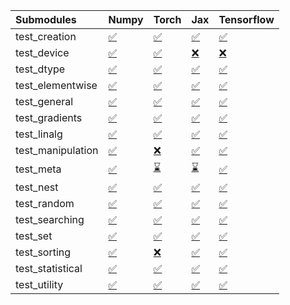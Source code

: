 | Submodules        | Numpy                                                                                                                           | Torch                                                                                                                           | Jax                                                                                                                             | Tensorflow                                                                                                                      |
|:------------------|:--------------------------------------------------------------------------------------------------------------------------------|:--------------------------------------------------------------------------------------------------------------------------------|:--------------------------------------------------------------------------------------------------------------------------------|:--------------------------------------------------------------------------------------------------------------------------------|
| test_creation     | <a href="https://github.com/unifyai/ivy/runs/7879790813?check_suite_focus=true" rel="noopener noreferrer" target="_blank">✅</a> | <a href="https://github.com/unifyai/ivy/runs/7879793265?check_suite_focus=true" rel="noopener noreferrer" target="_blank">✅</a> | <a href="https://github.com/unifyai/ivy/runs/7879795519?check_suite_focus=true" rel="noopener noreferrer" target="_blank">✅</a> | <a href="https://github.com/unifyai/ivy/runs/7879797667?check_suite_focus=true" rel="noopener noreferrer" target="_blank">✅</a> |
| test_device       | <a href="https://github.com/unifyai/ivy/runs/7879790997?check_suite_focus=true" rel="noopener noreferrer" target="_blank">✅</a> | <a href="https://github.com/unifyai/ivy/runs/7879793420?check_suite_focus=true" rel="noopener noreferrer" target="_blank">✅</a> | <a href="https://github.com/unifyai/ivy/runs/7879795660?check_suite_focus=true" rel="noopener noreferrer" target="_blank">❌</a> | <a href="https://github.com/unifyai/ivy/runs/7879797801?check_suite_focus=true" rel="noopener noreferrer" target="_blank">❌</a> |
| test_dtype        | <a href="https://github.com/unifyai/ivy/runs/7879791166?check_suite_focus=true" rel="noopener noreferrer" target="_blank">✅</a> | <a href="https://github.com/unifyai/ivy/runs/7879793596?check_suite_focus=true" rel="noopener noreferrer" target="_blank">✅</a> | <a href="https://github.com/unifyai/ivy/runs/7879795852?check_suite_focus=true" rel="noopener noreferrer" target="_blank">✅</a> | <a href="https://github.com/unifyai/ivy/runs/7879798038?check_suite_focus=true" rel="noopener noreferrer" target="_blank">✅</a> |
| test_elementwise  | <a href="https://github.com/unifyai/ivy/runs/7879791327?check_suite_focus=true" rel="noopener noreferrer" target="_blank">✅</a> | <a href="https://github.com/unifyai/ivy/runs/7879793741?check_suite_focus=true" rel="noopener noreferrer" target="_blank">✅</a> | <a href="https://github.com/unifyai/ivy/runs/7879795981?check_suite_focus=true" rel="noopener noreferrer" target="_blank">✅</a> | <a href="https://github.com/unifyai/ivy/runs/7879798243?check_suite_focus=true" rel="noopener noreferrer" target="_blank">✅</a> |
| test_general      | <a href="https://github.com/unifyai/ivy/runs/7879791516?check_suite_focus=true" rel="noopener noreferrer" target="_blank">✅</a> | <a href="https://github.com/unifyai/ivy/runs/7879793894?check_suite_focus=true" rel="noopener noreferrer" target="_blank">✅</a> | <a href="https://github.com/unifyai/ivy/runs/7879796100?check_suite_focus=true" rel="noopener noreferrer" target="_blank">✅</a> | <a href="https://github.com/unifyai/ivy/runs/7879798453?check_suite_focus=true" rel="noopener noreferrer" target="_blank">✅</a> |
| test_gradients    | <a href="https://github.com/unifyai/ivy/runs/7879791671?check_suite_focus=true" rel="noopener noreferrer" target="_blank">✅</a> | <a href="https://github.com/unifyai/ivy/runs/7879794034?check_suite_focus=true" rel="noopener noreferrer" target="_blank">✅</a> | <a href="https://github.com/unifyai/ivy/runs/7879796235?check_suite_focus=true" rel="noopener noreferrer" target="_blank">✅</a> | <a href="https://github.com/unifyai/ivy/runs/7879798667?check_suite_focus=true" rel="noopener noreferrer" target="_blank">✅</a> |
| test_linalg       | <a href="https://github.com/unifyai/ivy/runs/7879791836?check_suite_focus=true" rel="noopener noreferrer" target="_blank">✅</a> | <a href="https://github.com/unifyai/ivy/runs/7879794190?check_suite_focus=true" rel="noopener noreferrer" target="_blank">✅</a> | <a href="https://github.com/unifyai/ivy/runs/7879796375?check_suite_focus=true" rel="noopener noreferrer" target="_blank">✅</a> | <a href="https://github.com/unifyai/ivy/runs/7879798861?check_suite_focus=true" rel="noopener noreferrer" target="_blank">✅</a> |
| test_manipulation | <a href="https://github.com/unifyai/ivy/runs/7879791983?check_suite_focus=true" rel="noopener noreferrer" target="_blank">✅</a> | <a href="https://github.com/unifyai/ivy/runs/7879794328?check_suite_focus=true" rel="noopener noreferrer" target="_blank">❌</a> | <a href="https://github.com/unifyai/ivy/runs/7879796494?check_suite_focus=true" rel="noopener noreferrer" target="_blank">✅</a> | <a href="https://github.com/unifyai/ivy/runs/7879799035?check_suite_focus=true" rel="noopener noreferrer" target="_blank">✅</a> |
| test_meta         | <a href="https://github.com/unifyai/ivy/runs/7879792105?check_suite_focus=true" rel="noopener noreferrer" target="_blank">✅</a> | <a href="https://github.com/unifyai/ivy/runs/7879794456?check_suite_focus=true" rel="noopener noreferrer" target="_blank">⌛</a> | <a href="https://github.com/unifyai/ivy/runs/7879796631?check_suite_focus=true" rel="noopener noreferrer" target="_blank">⌛</a> | <a href="https://github.com/unifyai/ivy/runs/7879799188?check_suite_focus=true" rel="noopener noreferrer" target="_blank">✅</a> |
| test_nest         | <a href="https://github.com/unifyai/ivy/runs/7879792267?check_suite_focus=true" rel="noopener noreferrer" target="_blank">✅</a> | <a href="https://github.com/unifyai/ivy/runs/7879794575?check_suite_focus=true" rel="noopener noreferrer" target="_blank">✅</a> | <a href="https://github.com/unifyai/ivy/runs/7879796760?check_suite_focus=true" rel="noopener noreferrer" target="_blank">✅</a> | <a href="https://github.com/unifyai/ivy/runs/7879799330?check_suite_focus=true" rel="noopener noreferrer" target="_blank">✅</a> |
| test_random       | <a href="https://github.com/unifyai/ivy/runs/7879792398?check_suite_focus=true" rel="noopener noreferrer" target="_blank">✅</a> | <a href="https://github.com/unifyai/ivy/runs/7879794703?check_suite_focus=true" rel="noopener noreferrer" target="_blank">✅</a> | <a href="https://github.com/unifyai/ivy/runs/7879796871?check_suite_focus=true" rel="noopener noreferrer" target="_blank">✅</a> | <a href="https://github.com/unifyai/ivy/runs/7879799488?check_suite_focus=true" rel="noopener noreferrer" target="_blank">✅</a> |
| test_searching    | <a href="https://github.com/unifyai/ivy/runs/7879792562?check_suite_focus=true" rel="noopener noreferrer" target="_blank">✅</a> | <a href="https://github.com/unifyai/ivy/runs/7879794840?check_suite_focus=true" rel="noopener noreferrer" target="_blank">✅</a> | <a href="https://github.com/unifyai/ivy/runs/7879796996?check_suite_focus=true" rel="noopener noreferrer" target="_blank">✅</a> | <a href="https://github.com/unifyai/ivy/runs/7879799651?check_suite_focus=true" rel="noopener noreferrer" target="_blank">✅</a> |
| test_set          | <a href="https://github.com/unifyai/ivy/runs/7879792703?check_suite_focus=true" rel="noopener noreferrer" target="_blank">✅</a> | <a href="https://github.com/unifyai/ivy/runs/7879794951?check_suite_focus=true" rel="noopener noreferrer" target="_blank">✅</a> | <a href="https://github.com/unifyai/ivy/runs/7879797131?check_suite_focus=true" rel="noopener noreferrer" target="_blank">✅</a> | <a href="https://github.com/unifyai/ivy/runs/7879799810?check_suite_focus=true" rel="noopener noreferrer" target="_blank">✅</a> |
| test_sorting      | <a href="https://github.com/unifyai/ivy/runs/7879792854?check_suite_focus=true" rel="noopener noreferrer" target="_blank">✅</a> | <a href="https://github.com/unifyai/ivy/runs/7879795100?check_suite_focus=true" rel="noopener noreferrer" target="_blank">❌</a> | <a href="https://github.com/unifyai/ivy/runs/7879797271?check_suite_focus=true" rel="noopener noreferrer" target="_blank">✅</a> | <a href="https://github.com/unifyai/ivy/runs/7879800061?check_suite_focus=true" rel="noopener noreferrer" target="_blank">✅</a> |
| test_statistical  | <a href="https://github.com/unifyai/ivy/runs/7879792987?check_suite_focus=true" rel="noopener noreferrer" target="_blank">✅</a> | <a href="https://github.com/unifyai/ivy/runs/7879795279?check_suite_focus=true" rel="noopener noreferrer" target="_blank">✅</a> | <a href="https://github.com/unifyai/ivy/runs/7879797406?check_suite_focus=true" rel="noopener noreferrer" target="_blank">✅</a> | <a href="https://github.com/unifyai/ivy/runs/7879800230?check_suite_focus=true" rel="noopener noreferrer" target="_blank">✅</a> |
| test_utility      | <a href="https://github.com/unifyai/ivy/runs/7879793128?check_suite_focus=true" rel="noopener noreferrer" target="_blank">✅</a> | <a href="https://github.com/unifyai/ivy/runs/7879795394?check_suite_focus=true" rel="noopener noreferrer" target="_blank">✅</a> | <a href="https://github.com/unifyai/ivy/runs/7879797560?check_suite_focus=true" rel="noopener noreferrer" target="_blank">✅</a> | <a href="https://github.com/unifyai/ivy/runs/7879800377?check_suite_focus=true" rel="noopener noreferrer" target="_blank">✅</a> |